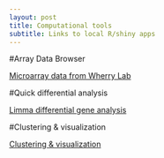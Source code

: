 ```yaml
---
layout: post
title: Computational tools
subtitle: Links to local R/shiny apps
---
```


#Array Data Browser

[Microarray data from Wherry Lab](http://128.91.209.184:5055)


#Quick differential analysis

[Limma differential gene analysis](http://128.91.209.184:5052)

#Clustering & visualization

[Clustering & visualization](http://128.91.209.184:5050)


